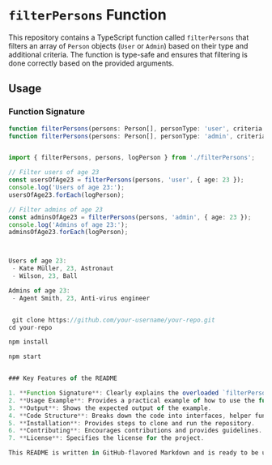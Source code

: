 
# `filterPersons` Function

This repository contains a TypeScript function called `filterPersons` that filters an array of `Person` objects (`User` or `Admin`) based on their type and additional criteria. The function is type-safe and ensures that filtering is done correctly based on the provided arguments.

## Usage

### Function Signature

```typescript
function filterPersons(persons: Person[], personType: 'user', criteria: Partial<Omit<User, 'type'>>): User[];
function filterPersons(persons: Person[], personType: 'admin', criteria: Partial<Omit<Admin, 'type'>>): Admin[];


import { filterPersons, persons, logPerson } from './filterPersons';

// Filter users of age 23
const usersOfAge23 = filterPersons(persons, 'user', { age: 23 });
console.log('Users of age 23:');
usersOfAge23.forEach(logPerson);

// Filter admins of age 23
const adminsOfAge23 = filterPersons(persons, 'admin', { age: 23 });
console.log('Admins of age 23:');
adminsOfAge23.forEach(logPerson);



Users of age 23:
 - Kate Müller, 23, Astronaut
 - Wilson, 23, Ball

Admins of age 23:
 - Agent Smith, 23, Anti-virus engineer


 git clone https://github.com/your-username/your-repo.git
cd your-repo

npm install

npm start


### Key Features of the README

1. **Function Signature**: Clearly explains the overloaded `filterPersons` function.
2. **Usage Example**: Provides a practical example of how to use the function.
3. **Output**: Shows the expected output of the example.
4. **Code Structure**: Breaks down the code into interfaces, helper functions, and the main function.
5. **Installation**: Provides steps to clone and run the repository.
6. **Contributing**: Encourages contributions and provides guidelines.
7. **License**: Specifies the license for the project.

This README is written in GitHub-flavored Markdown and is ready to be used in a GitHub repository.